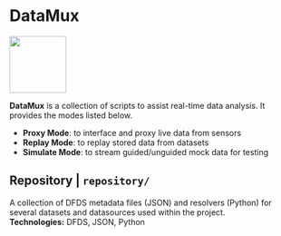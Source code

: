 # DataMux

<img src="https://i.imgur.com/xSieE3V.png" height="100px">

**DataMux** is a collection of scripts to assist real-time data analysis.
It provides the modes listed below.

* **Proxy Mode**: to interface and proxy live data from sensors
* **Replay Mode**: to replay stored data from datasets
* **Simulate Mode**: to stream guided/unguided mock data for testing

## Repository | `repository/`

A collection of DFDS metadata files (JSON) and resolvers (Python) for several datasets and datasources used within the
project.<br>
**Technologies:** DFDS, JSON, Python